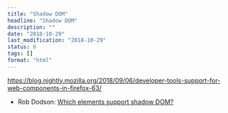 ```yaml
---
title: "Shadow DOM"
headline: "Shadow DOM"
description: ""
date: "2018-10-29"
last_modification: "2018-10-29"
status: 0
tags: []
format: "html"
---
```


https://blog.nightly.mozilla.org/2018/09/06/developer-tools-support-for-web-components-in-firefox-63/

<ul>
  <li>Rob Dodson: <a href="https://robdodson.me/which-elements-support-shadow-dom/">Which elements support shadow DOM?</a></li>
</ul>